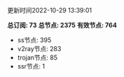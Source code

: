 更新时间2022-10-29 13:39:01

**总订阅: 73**
**总节点: 2375**
**有效节点: 764**
- ss节点: 395
- v2ray节点: 283
- trojan节点: 85
- ssr节点: 1

